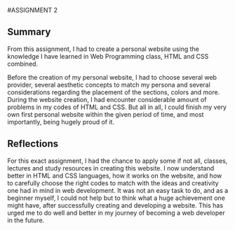 #ASSIGNMENT 2

## Summary

From this assignment, I had to create a personal website using the knowledge I have learned in Web Programming class, HTML and CSS combined.

Before the creation of my personal website, I had to choose several web provider, several aesthetic concepts to match my persona and several considerations regarding
the placement of the sections, colors and more. During the website creation, I had encounter considerable amount of problems in my codes of HTML and CSS. But all in all,
I could finish my very own first personal website within the given period of time, and most importantly, being hugely proud of it.

## Reflections 

For this exact assignment, I had the chance to apply some if not all, classes, lectures and study resources in creating this website. I now understand better in HTML and CSS
languages, how it works on the website, and how to carefully choose the right codes to match with the ideas and creativity one had in mind in web development.
It was not an easy task to do, and as a beginner myself, I could not help but to think what a huge achievement one might have, after successfully creating and
developing a website. This has urged me to do well and better in my journey of becoming a web developer in the future.
